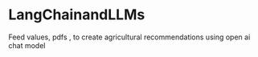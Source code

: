 # LangChainandLLMs
Feed values, pdfs , to create agricultural recommendations using open ai chat model
